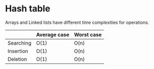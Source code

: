 # Hash table

Arrays and Linked lists have different time complexities for operations.

|           | Average case | Worst case |
| --------- | ------------ | ---------- |
| Searching | O(1)         | O(n)       |
| Insertion | O(1)         | O(n)       |
| Deletion  | O(1)         | O(n)       |
